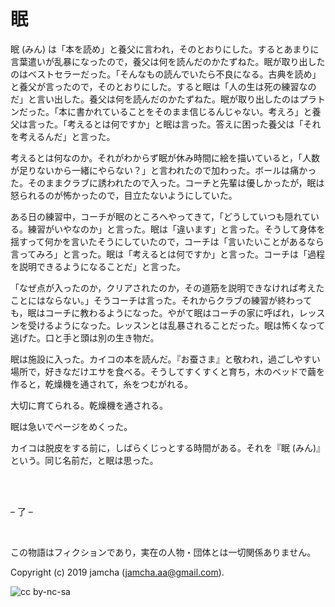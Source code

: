

# 眠

眠 (みん) は「本を読め」と養父に言われ，そのとおりにした。するとあまりに言葉遣いが乱暴になったので，養父は何を読んだのかたずねた。眠が取り出したのはベストセラーだった。「そんなもの読んでいたら不良になる。古典を読め」と養父が言ったので，そのとおりにした。すると眠は「人の生は死の練習なのだ」と言い出した。養父は何を読んだのかたずねた。眠が取り出したのはプラトンだった。「本に書かれていることをそのまま信じるんじゃない。考えろ」と養父は言った。「考えるとは何ですか」と眠は言った。答えに困った養父は「それを考えるんだ」と言った。  

考えるとは何なのか。それがわからず眠が休み時間に絵を描いていると，「人数が足りないから一緒にやらない？」と言われたので加わった。ボールは痛かった。そのままクラブに誘われたので入った。コーチと先輩は優しかったが，眠は怒られるのが怖かったので，目立たないようにしていた。  

ある日の練習中，コーチが眠のところへやってきて，「どうしていつも隠れている。練習がいやなのか」と言った。眠は「違います」と言った。そうして身体を揺すって何かを言いたそうにしていたので，コーチは「言いたいことがあるなら言ってみろ」と言った。眠は「考えるとは何ですか」と言った。コーチは「過程を説明できるようになることだ」と言った。  

「なぜ点が入ったのか，クリアされたのか，その道筋を説明できなければ考えたことにはならない。」そうコーチは言った。それからクラブの練習が終わっても，眠はコーチに教わるようになった。やがて眠はコーチの家に呼ばれ，レッスンを受けるようになった。レッスンとは乱暴されることだった。眠は怖くなって逃げた。口と手と頭は別の生き物だ。  

眠は施設に入った。カイコの本を読んだ。『お蚕さま』と敬われ，過ごしやすい場所で，好きなだけエサを食べる。そうしてすくすくと育ち，木のベッドで繭を作ると，乾燥機を通されて，糸をつむがれる。  

大切に育てられる。乾燥機を通される。  

眠は急いでページをめくった。  

カイコは脱皮をする前に，しばらくじっとする時間がある。それを『眠 (みん)』という。同じ名前だ，と眠は思った。  

<br>  
<br>  

&#x2013; 了 &#x2013;  

<br>  

この物語はフィクションであり，実在の人物・団体とは一切関係ありません。  

Copyright (c) 2019 jamcha (jamcha.aa@gmail.com).  

![cc by-nc-sa](https://i.creativecommons.org/l/by-nc-sa/4.0/88x31.png)  

